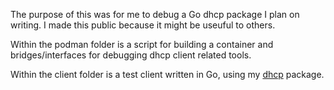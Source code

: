 The purpose of this was for me to debug a Go dhcp package I plan on writing. I made this public because it might be useuful to others.


Within the podman folder is a script for building a container and bridges/interfaces for debugging dhcp client related tools. 

Within the client folder is a test client written in Go, using my [dhcp](https://github.com/foulscar/dhcp) package.
